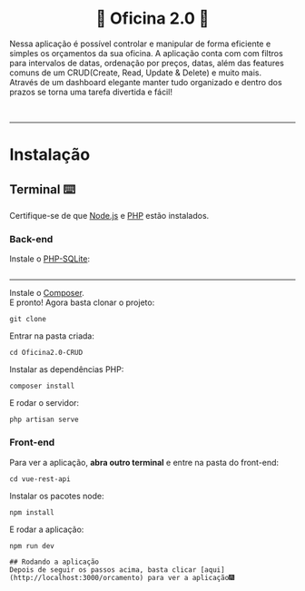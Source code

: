 <h1 align="center">🔧 Oficina 2.0 🔧</h1>

Nessa aplicação é possível controlar e manipular de forma eficiente e simples os orçamentos da sua oficina.
A aplicação conta com com filtros para intervalos de datas, ordenação por preços, datas, além das features comuns de um CRUD(Create, Read, Update & Delete) e muito mais.
<br>
Através de um dashboard elegante manter tudo organizado e dentro dos prazos se torna uma tarefa divertida e fácil!

<br>

___
# Instalação

## Terminal ⌨️
Certifique-se de que [Node.js](https://nodejs.org/en/download/) e [PHP](https://www.php.net/downloads.php) estão instalados.
<br>

### Back-end  

Instale o [PHP-SQLite](https://www.php.net/manual/en/sqlite3.installation.php):
```
```
___
Instale o [Composer](https://getcomposer.org/download/).
<br>
E pronto! Agora basta clonar o projeto:
```
git clone 
```
Entrar na pasta criada:
```
cd Oficina2.0-CRUD
```
Instalar as dependências PHP:
```
composer install
```
E rodar o servidor:
```
php artisan serve
```
### Front-end 

Para ver a aplicação, **abra outro terminal** e entre na pasta do front-end:
```
cd vue-rest-api
```
Instalar os pacotes node:
```
npm install
```
E rodar a aplicação:
```
npm run dev
```
```
## Rodando a aplicação
Depois de seguir os passos acima, basta clicar [aqui](http://localhost:3000/orcamento) para ver a aplicação🎆
